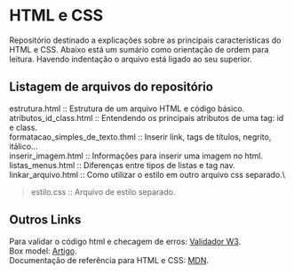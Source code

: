 # HTML e CSS

Repositório destinado a explicações sobre as principais características do HTML e CSS. 
Abaixo está um sumário como orientação de ordem para leitura. 
Havendo indentação o arquivo está ligado ao seu superior.

## Listagem de arquivos do repositório
estrutura.html  ::  Estrutura de um arquivo HTML e código básico.\
atributos_id_class.html  ::  Entendendo os principais atributos de uma tag: id e class.\
formatacao_simples_de_texto.thml  :: Inserir link, tags de títulos, negrito, itálico...\
inserir_imagem.html  ::  Informações para inserir uma imagem no html.\
listas_menus.html :: Diferenças entre tipos de listas e tag nav.\
linkar_arquivo.html  ::  Como utilizar o estilo em outro arquivo css separado.\
> estilo.css  ::  Arquivo de estilo separado.

## Outros Links
Para validar o código html e checagem de erros: [Validador W3](https://validator.w3.org/).\
Box model: [Artigo](https://developer.mozilla.org/pt-BR/docs/Web/CSS/CSS_Box_Model/Introduction_to_the_CSS_box_model).\
Documentação de referência para HTML e CSS: [MDN](https://developer.mozilla.org/en-US/).

